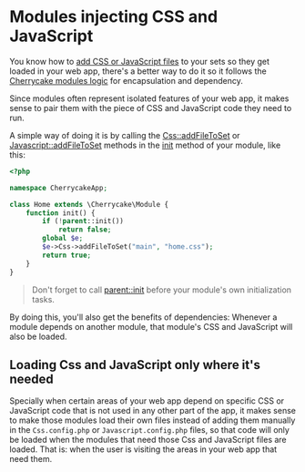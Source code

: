 # Modules injecting CSS and JavaScript

You know how to [add CSS or JavaScript files](./) to your sets so they get loaded in your web app, there's a better way to do it so it follows the [Cherrycake modules logic](../modules-guide.md) for encapsulation and dependency.

Since modules often represent isolated features of your web app, it makes sense to pair them with the piece of CSS and JavaScript code they need to run.

A simple way of doing it is by calling the [Css::addFileToSet](../../reference/core-modules/css/css-methods.md#addfiletoset) or [Javascript::addFileToSet](../../reference/core-modules/javascript/javascript-methods.md#addfiletoset) methods in the [init](../../reference/core-classes/module/methods.md#init) method of your module, like this:

```php
<?php

namespace CherrycakeApp;

class Home extends \Cherrycake\Module {
    function init() {
        if (!parent::init())
            return false;
        global $e;
        $e->Css->addFileToSet("main", "home.css");
        return true;
    }
}
```

> Don't forget to call [parent::init](../../reference/core-classes/module/methods.md#init) before your module's own initialization tasks.

By doing this, you'll also get the benefits of dependencies: Whenever a module depends on another module, that module's CSS and JavaScript will also be loaded.

## Loading Css and JavaScript only where it's needed

Specially when certain areas of your web app depend on specific CSS or JavaScript code that is not used in any other part of the app, it makes sense to make those modules load their own files instead of adding them manually in the `Css.config.php` or `Javascript.config.php` files, so that code will only be loaded when the modules that need those Css and JavaScript files are loaded. That is: when the user is visiting the areas in your web app that need them.



 


